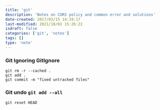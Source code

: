 ```yaml
---
title: 'git'
description: 'Notes on CORS policy and common error and solutions'
date-created: 2017/03/15 14:19:17
last-modified: 2021/10/01 15:26:22
isdraft: false
categories: ['git', 'notes']
tags: []
type: 'note'
---
```


### Git Ignoring GitIgnore

```shell
git rm -r --cached .
git add .
git commit -m "fixed untracked files"

```
### Git undo `git add --all`

```shell
git reset HEAD 
```
